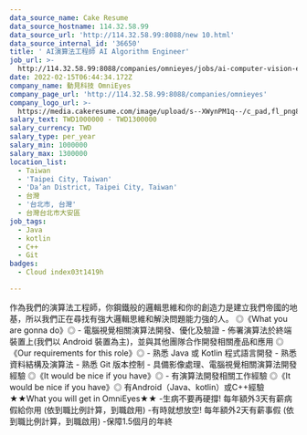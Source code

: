 ```yaml
---
data_source_name: Cake Resume
data_source_hostname: 114.32.58.99
data_source_url: 'http://114.32.58.99:8088/new 10.html'
data_source_internal_id: '36650'
title: ' AI演算法工程師 AI Algorithm Engineer'
job_url: >-
  http://114.32.58.99:8088/companies/omnieyes/jobs/ai-computer-vision-engineerai-engineer
date: 2022-02-15T06:44:34.172Z
company_name: 動見科技 OmniEyes
company_page_url: 'http://114.32.58.99:8088/companies/omnieyes'
company_logo_url: >-
  https://media.cakeresume.com/image/upload/s--XWynPM1q--/c_pad,fl_png8,h_200,w_200/v1615194351/cnooukbovmmzkplynmzg.png
salary_text: TWD1000000 - TWD1300000
salary_currency: TWD
salary_type: per_year
salary_min: 1000000
salary_max: 1300000
location_list:
  - Taiwan
  - 'Taipei City, Taiwan'
  - 'Da’an District, Taipei City, Taiwan'
  - 台灣
  - '台北市, 台灣'
  - 台灣台北市大安區
job_tags:
  - Java
  - kotlin
  - C++
  - Git
badges:
  - Cloud index03t1419h

---
```


作為我們的演算法工程師，你鋼鐵般的邏輯思維和你的創造力是建立我們帝國的地基，所以我們正在尋找有強大邏輯思維和解決問題能力強的人。 ◎《What you are gonna do》◎ - 電腦視覺相關演算法開發、優化及驗證 - 佈署演算法於終端裝置上(我們以 Android 裝置為主)，並與其他團隊合作開發相關產品和應用 ◎《Our requirements for this role》◎ - 熟悉 Java 或 Kotlin 程式語言開發 - 熟悉資料結構及演算法 - 熟悉 Git 版本控制 - 具備影像處理、電腦視覺相關演算法開發經驗 ◎《It would be nice if you have》◎ - 有演算法開發相關工作經驗 ◎《It would be nice if you have》◎ 有Android（Java、kotlin）或C++經驗 ★★What you will get in OmniEyes★★ -生病不要再硬撐! 每年額外3天有薪病假給你用 (依到職比例計算，到職啟用) -有時就想放空! 每年額外2天有薪事假 (依到職比例計算，到職啟用) -保障1.5個月的年終